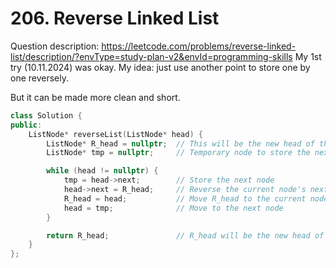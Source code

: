 # 206. Reverse Linked List
Question description: https://leetcode.com/problems/reverse-linked-list/description/?envType=study-plan-v2&envId=programming-skills
My 1st try (10.11.2024) was  okay.
My idea: just use another point to store one by one reversely.

But it can be made more clean and short.

```C++
class Solution {
public:
    ListNode* reverseList(ListNode* head) {
        ListNode* R_head = nullptr;  // This will be the new head of the reversed list
        ListNode* tmp = nullptr;     // Temporary node to store the next node

        while (head != nullptr) {
            tmp = head->next;        // Store the next node
            head->next = R_head;     // Reverse the current node's next pointer
            R_head = head;           // Move R_head to the current node
            head = tmp;              // Move to the next node
        }

        return R_head;               // R_head will be the new head of the reversed list
    }
};

```